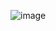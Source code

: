 ![image](https://github.com/deadcandle/Student-Staff/assets/59292383/2281f153-8f37-409a-863c-15f771b759a4)
